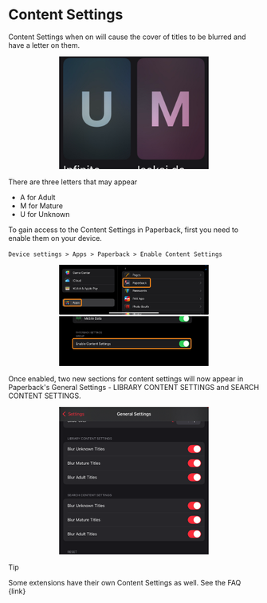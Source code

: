 # Content Settings

Content Settings when on will cause the cover of titles to be blurred and have a letter on them.  

<p align= "center"><img src="images/V0.9 Content Settings - blurred with U M.png" alt="Blurred Covers" width="300"></p>


There are three letters that may appear
- A for Adult
- M for Mature
- U for Unknown

To gain access to the Content Settings in Paperback, first you need to enable them on your device.

`Device settings > Apps > Paperback > Enable Content Settings`  

<p align= "center"><img src="images/V0.9 Content Settings - Device Apps.png" alt="Device Apps" width="300"height="100" hspace="10">  <img src="Images/V0.9 Content Settings - Enable Content Settings.png" alt="Paperback Apps Settings" width="300"height="100" hspace="10"></p>

Once enabled, two new sections for content settings will now appear in Paperback's General Settings - LIBRARY CONTENT SETTINGS and SEARCH CONTENT SETTINGS.


<p align= "center"><img src="images/V0.9 Content Settings - Content Settings in Paperback.png" alt="Content Settings in Paperback" width="300"></p>

>[!TIP]
>Some extensions have their own Content Settings as well. See the FAQ {link}